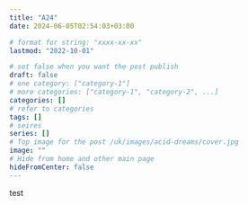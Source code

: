 ```yaml
---
title: "A24"
date: 2024-06-05T02:54:03+03:00

# format for string: "xxxx-xx-xx"
lastmod: "2022-10-01"

# set false when you want the post publish
draft: false
# one category: ["category-1"]
# more categories: ["category-1", "category-2", ...]
categories: []
# refer to categories
tags: []
# seires
series: []
# Top image for the post /uk/images/acid-dreams/cover.jpg
image: ""
# Hide from home and other main page
hideFromCenter: false
---
```

test
<!--more-->